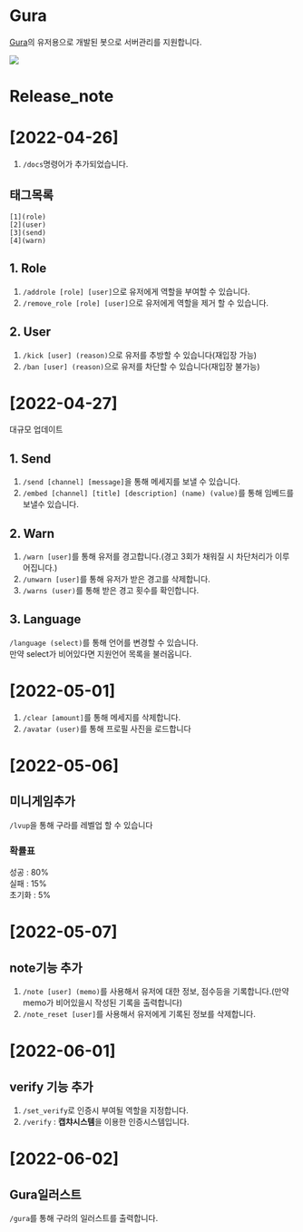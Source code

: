 # Gura
[Gura](https://github.com/VoidAsMad/Gura)의 유저용으로 개발된 봇으로 서버관리를 지원합니다.

[<img src="https://img.shields.io/badge/python-4374D9?style=for-the-badge&logo=python&logoColor=white">](https://discord.gg/B98msXGRB7)


# Release_note
# [2022-04-26]
1. `/docs`명령어가 추가되었습니다.<br/>
## 태그목록
```
[1](role)
[2](user)
[3](send)
[4](warn)
```
## 1. Role
1. `/addrole [role] [user]`으로 유저에게 역할을 부여할 수 있습니다.
2. `/remove_role [role] [user]`으로 유저에게 역할을 제거 할 수 있습니다.

## 2. User
1. `/kick [user] (reason)`으로 유저를 추방할 수 있습니다(재입장 가능)
2. `/ban [user] (reason)`으로 유저를 차단할 수 있습니다(재입장 불가능)

# [2022-04-27]
대규모 업데이트
## 1. Send
1. `/send [channel] [message]`을 통해 메세지를 보낼 수 있습니다.
2. `/embed [channel] [title] [description] (name) (value)`를 통해 임베드를 보낼수 있습니다.

## 2. Warn
1. `/warn [user]`를 통해 유저를 경고합니다.(경고 3회가 채워질 시 차단처리가 이루어집니다.)
2. `/unwarn [user]`를 통해 유저가 받은 경고를 삭제합니다.
3. `/warns (user)`를 통해 받은 경고 횟수를 확인합니다.

## 3. Language
`/language (select)`를 통해 언어를 변경할 수 있습니다.<br/>
만약 select가 비어있다면 지원언어 목록을 불러옵니다.

# [2022-05-01]
1. `/clear [amount]`를 통해 메세지를 삭제합니다.
2. `/avatar (user)`를 통해 프로필 사진을 로드합니다

# [2022-05-06]
## 미니게임추가
`/lvup`을 통해 구라를 레벨업 할 수 있습니다
### 확률표
성공 : 80%<br/>
실패 : 15%<br/>
초기화 : 5%<br/>


# [2022-05-07]
## note기능 추가
1. `/note [user] (memo)`를 사용해서 유저에 대한 정보, 점수등을 기록합니다.(만약 memo가 비어있을시 작성된 기록을 출력합니다)
2. `/note_reset [user]`를 사용해서 유저에게 기록된 정보를 삭제합니다.


# [2022-06-01]
## verify 기능 추가
1. `/set_verify`로 인증시 부여될 역할을 지정합니다.
2. `/verify` : **캡챠시스템**을 이용한 인증시스템입니다.

# [2022-06-02]
## Gura일러스트
`/gura`를 통해 구라의 일러스트를 출력합니다.
